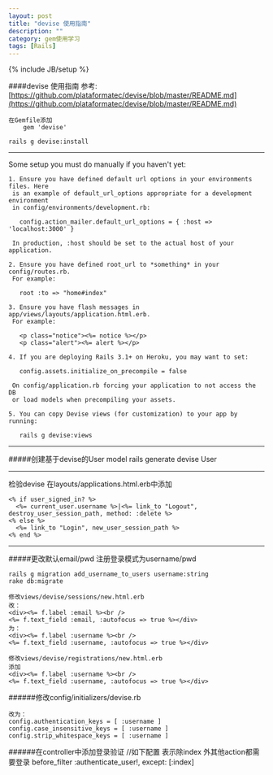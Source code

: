 ```yaml
---
layout: post
title: "devise 使用指南"
description: ""
category: gem使用学习 
tags: [Rails]
---
```

{% include JB/setup %}



####devise 使用指南
参考: [https://github.com/plataformatec/devise/blob/master/README.md](https://github.com/plataformatec/devise/blob/master/README.md)

    在Gemfile添加
        gem 'devise'
        
    rails g devise:install
    
___

Some setup you must do manually if you haven't yet:

    1. Ensure you have defined default url options in your environments files. Here 
     is an example of default_url_options appropriate for a development environment 
     in config/environments/development.rb:
     
       config.action_mailer.default_url_options = { :host => 'localhost:3000' }
    
     In production, :host should be set to the actual host of your application.
    
    2. Ensure you have defined root_url to *something* in your config/routes.rb.
     For example:
    
       root :to => "home#index"
    
    3. Ensure you have flash messages in app/views/layouts/application.html.erb.
     For example:
    
       <p class="notice"><%= notice %></p>
       <p class="alert"><%= alert %></p>
    
    4. If you are deploying Rails 3.1+ on Heroku, you may want to set:
    
       config.assets.initialize_on_precompile = false
    
     On config/application.rb forcing your application to not access the DB
     or load models when precompiling your assets.
    
    5. You can copy Devise views (for customization) to your app by running:
    
       rails g devise:views

___

#####创建基于devise的User model
    rails generate devise User

___

检验devise 在layouts/applications.html.erb中添加
    
    <% if user_signed_in? %>
      <%= current_user.username %>|<%= link_to "Logout", destroy_user_session_path, method: :delete %>
    <% else %>
      <%= link_to "Login", new_user_session_path %>
    <% end %>

___

#####更改默认email/pwd 注册登录模式为username/pwd

    rails g migration add_username_to_users username:string
    rake db:migrate
    
    修改views/devise/sessions/new.html.erb
    改：
    <div><%= f.label :email %><br />
    <%= f.text_field :email, :autofocus => true %></div>
    为：
    <div><%= f.label :username %><br />
    <%= f.text_field :username, :autofocus => true %></div>
    
    修改views/devise/registrations/new.html.erb
    添加
    <div><%= f.label :username %><br />
    <%= f.text_field :username, :autofocus => true %></div>


######修改config/initializers/devise.rb
    
    改为：
    config.authentication_keys = [ :username ]
    config.case_insensitive_keys = [ :username ]
    config.strip_whitespace_keys = [ :username ]

######在controller中添加登录验证
    //如下配置 表示除index 外其他action都需要登录
    before_filter :authenticate_user!, except: [:index]
